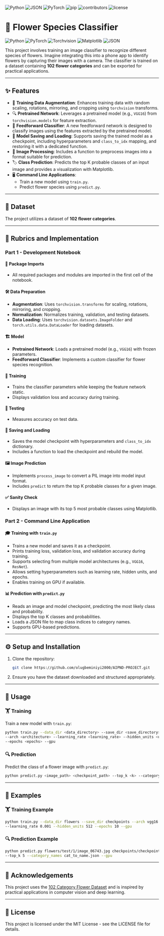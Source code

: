 ![Python](https://img.shields.io/badge/Python-43.1%25-brightgreen.svg) ![JSON](https://img.shields.io/badge/JSON-100%25-lightgrey.svg) ![PyTorch](https://img.shields.io/badge/PyTorch-100%25-red.svg)
 ![pip](https://img.shields.io/badge/pip-43.1%25-brightgreen.svg) ![contributors](https://img.shields.io/badge/contributors-1-orange.svg) ![license](https://img.shields.io/badge/license-MIT-blue.svg)

# 🌸 Flower Species Classifier

![Python](https://img.shields.io/badge/Python-100%25-brightgreen.svg) ![PyTorch](https://img.shields.io/badge/PyTorch-100%25-red.svg) ![Torchvision](https://img.shields.io/badge/Torchvision-100%25-orange.svg) ![Matplotlib](https://img.shields.io/badge/Matplotlib-100%25-blue.svg) ![JSON](https://img.shields.io/badge/JSON-100%25-lightgrey.svg)

This project involves training an image classifier to recognize different species of flowers. Imagine integrating this into a phone app to identify flowers by capturing their images with a camera. The classifier is trained on a dataset containing **102 flower categories** and can be exported for practical applications.

---

## ✨ Features

- 🎨 **Training Data Augmentation**: Enhances training data with random scaling, rotations, mirroring, and cropping using `torchvision` transforms.
- 🔍 **Pretrained Network**: Leverages a pretrained model (e.g., `VGG16`) from `torchvision.models` for feature extraction.
- 🤖 **Feedforward Classifier**: A new feedforward network is designed to classify images using the features extracted by the pretrained model.
- 💾 **Model Saving and Loading**: Supports saving the trained model as a checkpoint, including hyperparameters and `class_to_idx` mapping, and restoring it with a dedicated function.
- 📸 **Image Processing**: Includes a function to preprocess images into a format suitable for prediction.
- 🏷️ **Class Prediction**: Predicts the top K probable classes of an input image and provides a visualization with Matplotlib.
- 🖥️ **Command Line Applications**:
  - Train a new model using `train.py`.
  - Predict flower species using `predict.py`.

---

## 📂 Dataset

The project utilizes a dataset of **102 flower categories**.

---

## 📜 Rubrics and Implementation

### Part 1 - Development Notebook

#### 🧩 Package Imports
- All required packages and modules are imported in the first cell of the notebook.

#### 🛠️ Data Preparation
- **Augmentation**: Uses `torchvision.transforms` for scaling, rotations, mirroring, and cropping.
- **Normalization**: Normalizes training, validation, and testing datasets.
- **Data Loading**: Uses `torchvision.datasets.ImageFolder` and `torch.utils.data.DataLoader` for loading datasets.

#### 🏗️ Model
- **Pretrained Network**: Loads a pretrained model (e.g., `VGG16`) with frozen parameters.
- **Feedforward Classifier**: Implements a custom classifier for flower species recognition.

#### 🚀 Training
- Trains the classifier parameters while keeping the feature network static.
- Displays validation loss and accuracy during training.

#### 🧪 Testing
- Measures accuracy on test data.

#### 💾 Saving and Loading
- Saves the model checkpoint with hyperparameters and `class_to_idx` dictionary.
- Includes a function to load the checkpoint and rebuild the model.

#### 🖼️ Image Prediction
- Implements `process_image` to convert a PIL image into model input format.
- Includes `predict` to return the top K probable classes for a given image.

#### ✅ Sanity Check
- Displays an image with its top 5 most probable classes using Matplotlib.

### Part 2 - Command Line Application

#### 🎓 Training with `train.py`
- Trains a new model and saves it as a checkpoint.
- Prints training loss, validation loss, and validation accuracy during training.
- Supports selecting from multiple model architectures (e.g., `VGG16`, `ResNet`).
- Allows setting hyperparameters such as learning rate, hidden units, and epochs.
- Enables training on GPU if available.

#### 📊 Prediction with `predict.py`
- Reads an image and model checkpoint, predicting the most likely class and probability.
- Displays the top K classes and probabilities.
- Loads a JSON file to map class indices to category names.
- Supports GPU-based predictions.

---

## ⚙️ Setup and Installation

1. Clone the repository:
   ```bash
   git clone https://github.com/olugbeminiyi2000/AIPND-PROJECT.git
   ```
2. Ensure you have the dataset downloaded and structured appropriately.

---

## 🚀 Usage

### 🏋️ Training
Train a new model with `train.py`:
```bash
python train.py --data_dir <data_directory> --save_dir <save_directory> \
--arch <architecture> --learning_rate <learning_rate> --hidden_units <units> \
--epochs <epochs> --gpu
```

### 🔍 Prediction
Predict the class of a flower image with `predict.py`:
```bash
python predict.py <image_path> <checkpoint_path> --top_k <k> --category_names <json_file> --gpu
```

---

## 📖 Examples

### 🏋️ Training Example
```bash
python train.py --data_dir flowers --save_dir checkpoints --arch vgg16 \
--learning_rate 0.001 --hidden_units 512 --epochs 10 --gpu
```

### 🔍 Prediction Example
```bash
python predict.py flowers/test/1/image_06743.jpg checkpoints/checkpoint.pth \
--top_k 5 --category_names cat_to_name.json --gpu
```

---

## 🙏 Acknowledgements

This project uses the [102 Category Flower Dataset](http://www.robots.ox.ac.uk/~vgg/data/flowers/102/) and is inspired by practical applications in computer vision and deep learning.

---

## 📜 License

This project is licensed under the MIT License - see the LICENSE file for details.

